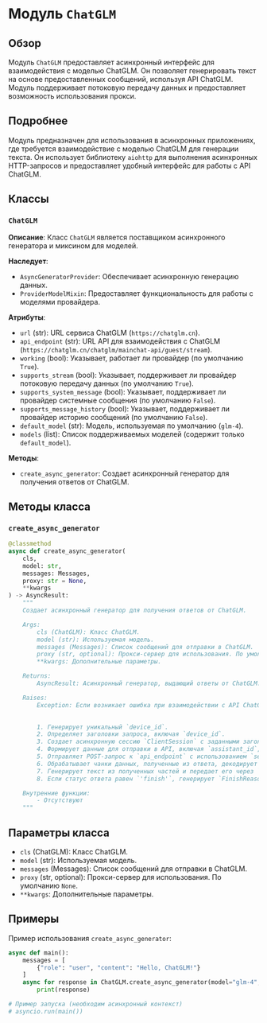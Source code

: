 # Модуль `ChatGLM`

## Обзор

Модуль `ChatGLM` предоставляет асинхронный интерфейс для взаимодействия с моделью ChatGLM. Он позволяет генерировать текст на основе предоставленных сообщений, используя API ChatGLM. Модуль поддерживает потоковую передачу данных и предоставляет возможность использования прокси.

## Подробнее

Модуль предназначен для использования в асинхронных приложениях, где требуется взаимодействие с моделью ChatGLM для генерации текста. Он использует библиотеку `aiohttp` для выполнения асинхронных HTTP-запросов и предоставляет удобный интерфейс для работы с API ChatGLM.

## Классы

### `ChatGLM`

**Описание**: Класс `ChatGLM` является поставщиком асинхронного генератора и миксином для моделей.

**Наследует**:
- `AsyncGeneratorProvider`: Обеспечивает асинхронную генерацию данных.
- `ProviderModelMixin`: Предоставляет функциональность для работы с моделями провайдера.

**Атрибуты**:
- `url` (str): URL сервиса ChatGLM (`https://chatglm.cn`).
- `api_endpoint` (str): URL API для взаимодействия с ChatGLM (`https://chatglm.cn/chatglm/mainchat-api/guest/stream`).
- `working` (bool): Указывает, работает ли провайдер (по умолчанию `True`).
- `supports_stream` (bool): Указывает, поддерживает ли провайдер потоковую передачу данных (по умолчанию `True`).
- `supports_system_message` (bool): Указывает, поддерживает ли провайдер системные сообщения (по умолчанию `False`).
- `supports_message_history` (bool): Указывает, поддерживает ли провайдер историю сообщений (по умолчанию `False`).
- `default_model` (str): Модель, используемая по умолчанию (`glm-4`).
- `models` (list): Список поддерживаемых моделей (содержит только `default_model`).

**Методы**:

- `create_async_generator`: Создает асинхронный генератор для получения ответов от ChatGLM.

## Методы класса

### `create_async_generator`

```python
@classmethod
async def create_async_generator(
    cls,
    model: str,
    messages: Messages,
    proxy: str = None,
    **kwargs
) -> AsyncResult:
    """
    Создает асинхронный генератор для получения ответов от ChatGLM.

    Args:
        cls (ChatGLM): Класс ChatGLM.
        model (str): Используемая модель.
        messages (Messages): Список сообщений для отправки в ChatGLM.
        proxy (str, optional): Прокси-сервер для использования. По умолчанию `None`.
        **kwargs: Дополнительные параметры.

    Returns:
        AsyncResult: Асинхронный генератор, выдающий ответы от ChatGLM.

    Raises:
        Exception: Если возникает ошибка при взаимодействии с API ChatGLM.

    
        1. Генерирует уникальный `device_id`.
        2. Определяет заголовки запроса, включая `device_id`.
        3. Создает асинхронную сессию `ClientSession` с заданными заголовками.
        4. Формирует данные для отправки в API, включая `assistant_id`, `conversation_id`, `meta_data` и `messages`.
        5. Отправляет POST-запрос к `api_endpoint` с использованием `session.post`.
        6. Обрабатывает чанки данных, полученные из ответа, декодирует их и извлекает содержимое.
        7. Генерирует текст из полученных частей и передает его через `yield`.
        8. Если статус ответа равен `'finish'`, генерирует `FinishReason("stop")`.

    Внутренние функции:
        - Отсутствуют
    """
```

## Параметры класса

- `cls` (ChatGLM): Класс ChatGLM.
- `model` (str): Используемая модель.
- `messages` (Messages): Список сообщений для отправки в ChatGLM.
- `proxy` (str, optional): Прокси-сервер для использования. По умолчанию `None`.
- `**kwargs`: Дополнительные параметры.

## Примеры

Пример использования `create_async_generator`:

```python
async def main():
    messages = [
        {"role": "user", "content": "Hello, ChatGLM!"}
    ]
    async for response in ChatGLM.create_async_generator(model="glm-4", messages=messages):
        print(response)

# Пример запуска (необходим асинхронный контекст)
# asyncio.run(main())